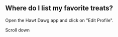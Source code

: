 ## Where do I list my favorite treats?
 

Open the Hawt Dawg app and click on "Edit Profile".

Scroll down
